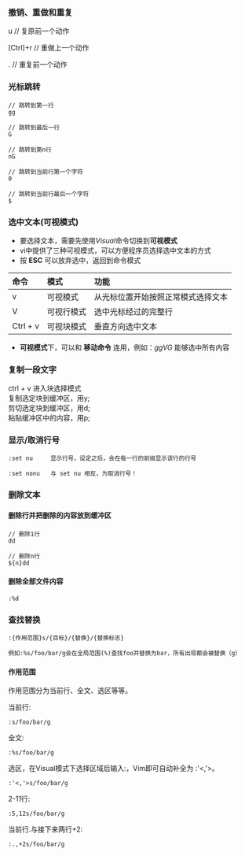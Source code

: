 ### 撤销、重做和重复
u  // 复原前一个动作

[Ctrl]+r // 重做上一个动作

. // 重复前一个动作

### 光标跳转
```
// 跳转到第一行
gg

// 跳转到最后一行
G

// 跳转到第n行
nG

// 跳转到当前行第一个字符
0

// 跳转到当前行最后一个字符
$

```

### 选中文本(可视模式)
- 要选择文本，需要先使用*Visual*命令切换到**可视模式**
- vi中提供了三种可视模式，可以方便程序员选择选中文本的方式
- 按 **ESC** 可以放弃选中，返回到命令模式

| 命令     | 模式       | 功能                               |
| :------- | :--------- | :--------------------------------- |
| v        | 可视模式   | 从光标位置开始按照正常模式选择文本 |
| V        | 可视行模式 | 选中光标经过的完整行               |
| Ctrl + v | 可视块模式 | 垂直方向选中文本                   |

- **可视模式**下，可以和 **移动命令** 连用，例如：*ggVG* 能够选中所有内容

### 复制一段文字
ctrl + v 进入块选择模式<br/>
复制选定块到缓冲区，用y;<br/>
剪切选定块到缓冲区，用d;<br/>
粘贴缓冲区中的内容，用p;

### 显示/取消行号
```
:set nu 	显示行号，设定之后，会在每一行的前缀显示该行的行号

:set nonu 	与 set nu 相反，为取消行号！
```

### 删除文本
#### 删除行并把删除的内容放到缓冲区
```
// 删除1行
dd

// 删除n行
${n}dd
```

#### 删除全部文件内容
```
:%d
```

### 查找替换
```
:{作用范围}s/{目标}/{替换}/{替换标志}

例如:%s/foo/bar/g会在全局范围(%)查找foo并替换为bar，所有出现都会被替换（g）
```

#### 作用范围
作用范围分为当前行、全文、选区等等。

当前行:
```
:s/foo/bar/g
```

全文:
```
:%s/foo/bar/g
```

选区，在Visual模式下选择区域后输入:，Vim即可自动补全为 :'<,'>。
```
:'<,'>s/foo/bar/g
```

2-11行:
```
:5,12s/foo/bar/g
```

当前行.与接下来两行+2:
```
:.,+2s/foo/bar/g
```
